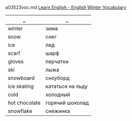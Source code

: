 a03523voc.md 
[Learn English - English Winter Vocabulary](https://www.youtube.com/watch?v=5gXwMOrv3hA)  
  


_|_
--|--
winter|зима
snow|снег
ice|лед
scarf|шарф
gloves|перчатки
ski|лыжа
snowboard|сноуборд
ice skating|кататься на льду
cold|холодный
hot chocolate|горячий шоколад
snowflake|снежинка
